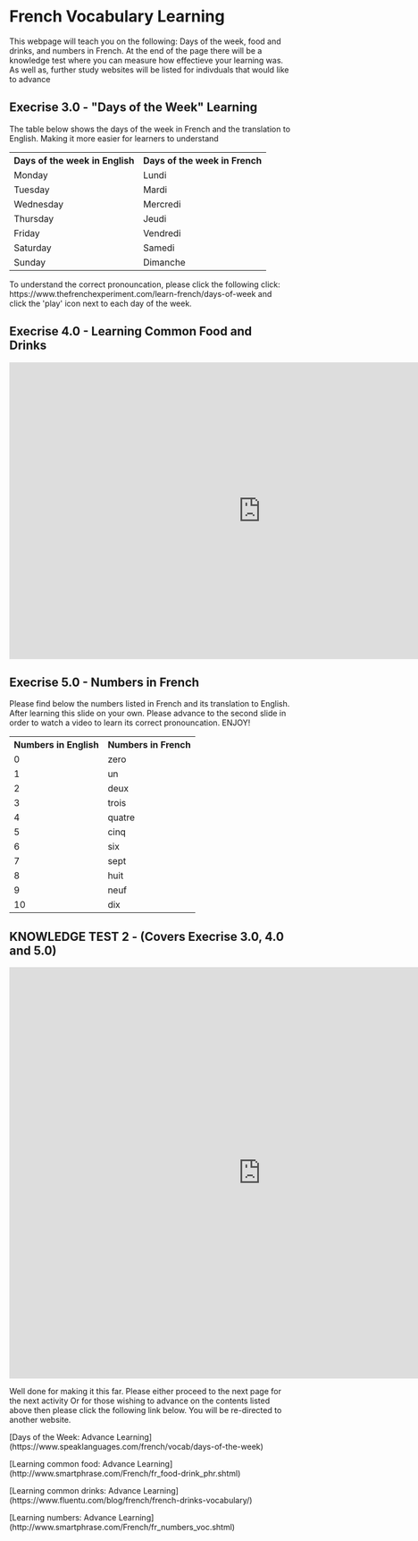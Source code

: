<h1> French Vocabulary Learning </h1>


<p> This webpage will teach you on the following: Days of the week, food and drinks, and numbers in French. At the end of the page there will be a knowledge test where you can measure how effectieve your learning was. As well as, further study websites will be listed for indivduals that would like to advance </p>

<h2> Execrise 3.0 - "Days of the Week" Learning </h2>

<p> The table below shows the days of the week in French and the translation to English. Making it more easier for learners to understand </p>

<table>
  <tr><th> Days of the week in English </th> <th> Days of the week in French </th> </tr>
  <tr><td> Monday </td><td> Lundi </td></tr> 
  <tr><td> Tuesday </td><td> Mardi </td></tr>
  <tr><td> Wednesday </td><td> Mercredi </td></tr>
  <tr><td> Thursday </td><td> Jeudi </td></tr>
  <tr><td> Friday </td><td> Vendredi </td></tr>
  <tr><td> Saturday </td><td> Samedi </td></tr>
  <tr><td> Sunday </td><td> Dimanche </td></tr>
  </table>
  
<p> To understand the correct pronouncation, please click the following click: 
  https://www.thefrenchexperiment.com/learn-french/days-of-week 
  and click the 'play' icon next to each day of the week. 
</p>  


<h2> Execrise 4.0 - Learning Common Food and Drinks  </h2>
<iframe src="https://h5p.org/h5p/embed/686485" width="900" height="531" frameborder="0" allowfullscreen="allowfullscreen"></iframe><script src="https://h5p.org/sites/all/modules/h5p/library/js/h5p-resizer.js" charset="UTF-8"></script>

<h2> Execrise 5.0 - Numbers in French  </h2>

<p> Please find below the numbers listed in French and its translation to English. After learning this slide on your own. Please advance to the second slide in order to watch a video to learn its correct pronouncation. ENJOY! </p>

<table>
  <tr><th> Numbers in English </th> <th> Numbers in French </th> </tr>
  <tr><td> 0 </td><td> zero </td></tr> 
  <tr><td> 1 </td><td> un </td></tr>
  <tr><td> 2 </td><td> deux </td></tr>
  <tr><td> 3 </td><td> trois </td></tr>
  <tr><td> 4 </td><td> quatre </td></tr>
  <tr><td> 5 </td><td> cinq </td></tr>
  <tr><td> 6 </td><td> six </td></tr>
  <tr><td> 7 </td><td> sept </td></tr>
  <tr><td> 8 </td><td> huit </td></tr>
  <tr><td> 9 </td><td> neuf </td></tr>
  <tr><td> 10 </td><td> dix </td></tr>
  </table>
  
  
  <h2> KNOWLEDGE TEST 2 - (Covers Execrise 3.0, 4.0 and 5.0) </h2>
  
  <iframe src="https://h5p.org/h5p/embed/687096" width="900" height="736" frameborder="0" allowfullscreen="allowfullscreen"></iframe><script src="https://h5p.org/sites/all/modules/h5p/library/js/h5p-resizer.js" charset="UTF-8"></script>
  
  
  <p> Well done for making it this far. Please either proceed to the next page for the next activity Or for those wishing to advance on the contents listed above then please click the following link below. You will be re-directed to another website. </p>
  
<p> [Days of the Week: Advance Learning](https://www.speaklanguages.com/french/vocab/days-of-the-week) </p>
<p> [Learning common food: Advance Learning](http://www.smartphrase.com/French/fr_food-drink_phr.shtml) </p>
<p> [Learning common drinks: Advance Learning](https://www.fluentu.com/blog/french/french-drinks-vocabulary/) </p>
<p> [Learning numbers: Advance Learning](http://www.smartphrase.com/French/fr_numbers_voc.shtml)
